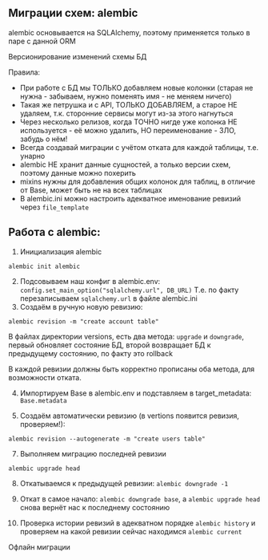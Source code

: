 ## Миграции схем: alembic

alembic основывается на SQLAlchemy, поэтому применяется только в паре с данной ORM

Версионирование изменений схемы БД

Правила:
 - При работе с БД мы ТОЛЬКО добавляем новые колонки (старая не нужна - забываем,
нужно поменять имя - не меняем ничего)
 - Такая же петрушка и с API, ТОЛЬКО ДОБАВЛЯЕМ, а старое НЕ удаляем, т.к. сторонние
сервисы могут из-за этого нагнуться
 - Через несколько релизов, когда ТОЧНО нигде уже колонка НЕ используется - её
можно удалить, НО переименование - ЗЛО, забудь о нём!
 - Всегда создавай миграции с учётом отката для каждой таблицы, т.е. унарно
 - alembic НЕ хранит данные сущностей, а только версии схем, поэтому данные можно
похерить
 - mixins нужны для добавления общих колонок для таблиц, в отличие от Base,
может быть не на всех таблицах
 - В alembic.ini можно настроить адекватное именование ревизий через `file_template`

## Работа с alembic:
1. Инициализация alembic
```shell
alembic init alembic
```
2. Подсовываем наш конфиг в alembic.env:
`config.set_main_option("sqlalchemy.url", DB_URL)`
Т.е. по факту перезаписываем `sqlalchemy.url` в файле alembic.ini
3. Создаём в ручную новую ревизию:
```shell
alembic revision -m "create account table"
```

В файлах директории versions, есть два метода: `upgrade` и `downgrade`,
первый обновляет состояние БД, второй возвращает БД к предыдущему состоянию,
по факту это rollback

В каждой ревизии должны быть корректно прописаны оба метода, для возможности отката.

4. Импортируем Base в alembic.env и подставляем в target_metadata:
`Base.metadata`

5. Создаём автоматически ревизию (в vertions появится ревизия, проверяем!):
```shell
alembic revision --autogenerate -m "create users table"
```

7. Выполняем миграцию последней ревизии
```shell
alembic upgrade head
```

8. Откатываемся к предыдущей ревизии: `alembic downgrade -1`

9. Откат в самое начало: `alembic downgrade base`, а
`alembic upgrade head` снова вернёт нас к последнему состоянию

10. Проверка истории ревизий в адекватном порядке `alembic history`
и проверяем на какой ревизии сейчас находимся `alembic current`


Офлайн миграции














